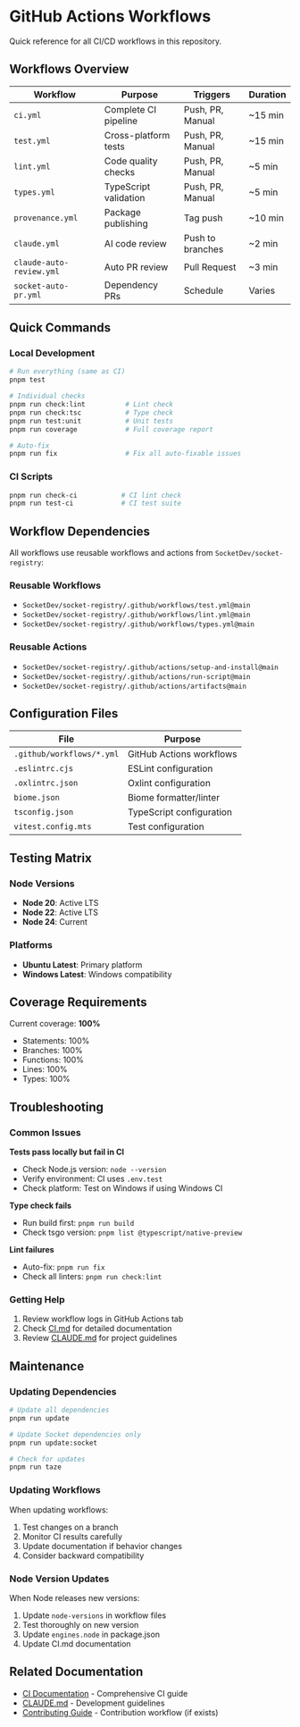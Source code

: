 # GitHub Actions Workflows

Quick reference for all CI/CD workflows in this repository.

## Workflows Overview

| Workflow | Purpose | Triggers | Duration |
|----------|---------|----------|----------|
| `ci.yml` | Complete CI pipeline | Push, PR, Manual | ~15 min |
| `test.yml` | Cross-platform tests | Push, PR, Manual | ~15 min |
| `lint.yml` | Code quality checks | Push, PR, Manual | ~5 min |
| `types.yml` | TypeScript validation | Push, PR, Manual | ~5 min |
| `provenance.yml` | Package publishing | Tag push | ~10 min |
| `claude.yml` | AI code review | Push to branches | ~2 min |
| `claude-auto-review.yml` | Auto PR review | Pull Request | ~3 min |
| `socket-auto-pr.yml` | Dependency PRs | Schedule | Varies |

## Quick Commands

### Local Development

```bash
# Run everything (same as CI)
pnpm test

# Individual checks
pnpm run check:lint          # Lint check
pnpm run check:tsc           # Type check
pnpm run test:unit           # Unit tests
pnpm run coverage            # Full coverage report

# Auto-fix
pnpm run fix                 # Fix all auto-fixable issues
```

### CI Scripts

```bash
pnpm run check-ci           # CI lint check
pnpm run test-ci            # CI test suite
```

## Workflow Dependencies

All workflows use reusable workflows and actions from `SocketDev/socket-registry`:

### Reusable Workflows
- `SocketDev/socket-registry/.github/workflows/test.yml@main`
- `SocketDev/socket-registry/.github/workflows/lint.yml@main`
- `SocketDev/socket-registry/.github/workflows/types.yml@main`

### Reusable Actions
- `SocketDev/socket-registry/.github/actions/setup-and-install@main`
- `SocketDev/socket-registry/.github/actions/run-script@main`
- `SocketDev/socket-registry/.github/actions/artifacts@main`

## Configuration Files

| File | Purpose |
|------|---------|
| `.github/workflows/*.yml` | GitHub Actions workflows |
| `.eslintrc.cjs` | ESLint configuration |
| `.oxlintrc.json` | Oxlint configuration |
| `biome.json` | Biome formatter/linter |
| `tsconfig.json` | TypeScript configuration |
| `vitest.config.mts` | Test configuration |

## Testing Matrix

### Node Versions
- **Node 20**: Active LTS
- **Node 22**: Active LTS
- **Node 24**: Current

### Platforms
- **Ubuntu Latest**: Primary platform
- **Windows Latest**: Windows compatibility

## Coverage Requirements

Current coverage: **100%**
- Statements: 100%
- Branches: 100%
- Functions: 100%
- Lines: 100%
- Types: 100%

## Troubleshooting

### Common Issues

**Tests pass locally but fail in CI**
- Check Node.js version: `node --version`
- Verify environment: CI uses `.env.test`
- Check platform: Test on Windows if using Windows CI

**Type check fails**
- Run build first: `pnpm run build`
- Check tsgo version: `pnpm list @typescript/native-preview`

**Lint failures**
- Auto-fix: `pnpm run fix`
- Check all linters: `pnpm run check:lint`

### Getting Help

1. Review workflow logs in GitHub Actions tab
2. Check [CI.md](../CI.md) for detailed documentation
3. Review [CLAUDE.md](../../CLAUDE.md) for project guidelines

## Maintenance

### Updating Dependencies

```bash
# Update all dependencies
pnpm run update

# Update Socket dependencies only
pnpm run update:socket

# Check for updates
pnpm run taze
```

### Updating Workflows

When updating workflows:
1. Test changes on a branch
2. Monitor CI results carefully
3. Update documentation if behavior changes
4. Consider backward compatibility

### Node Version Updates

When Node releases new versions:
1. Update `node-versions` in workflow files
2. Test thoroughly on new version
3. Update `engines.node` in package.json
4. Update CI.md documentation

## Related Documentation

- [CI Documentation](../CI.md) - Comprehensive CI guide
- [CLAUDE.md](../../CLAUDE.md) - Development guidelines
- [Contributing Guide](../../CONTRIBUTING.md) - Contribution workflow (if exists)
